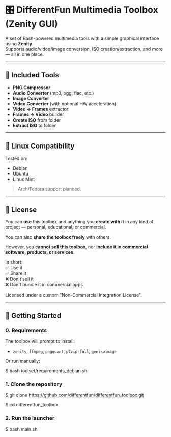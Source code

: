 # 🎛️ DifferentFun Multimedia Toolbox (Zenity GUI)

A set of Bash-powered multimedia tools with a simple graphical interface using **Zenity**.  
Supports audio/video/image conversion, ISO creation/extraction, and more — all in one place.

---

## 🧰 Included Tools

- **PNG Compressor**
- **Audio Converter** (mp3, ogg, flac, etc.)
- **Image Converter**
- **Video Converter** (with optional HW acceleration)
- **Video → Frames** extractor
- **Frames → Video** builder
- **Create ISO** from folder
- **Extract ISO** to folder

---

## 🐧 Linux Compatibility

Tested on:

- Debian
- Ubuntu
- Linux Mint

> Arch/Fedora support planned.

---

## 📜 License

You can **use** this toolbox and anything you **create with it** in any kind of project — personal, educational, or commercial.

You can also **share the toolbox freely** with others.

However, you **cannot sell this toolbox**, nor **include it in commercial software, products, or services**.

In short:  
✅ Use it  
✅ Share it  
❌ Don't sell it  
❌ Don't bundle it in commercial apps

Licensed under a custom "Non-Commercial Integration License".

---

## 🚀 Getting Started

### 0. Requirements

The toolbox will prompt to install:

- `zenity`, `ffmpeg`, `pngquant`, `p7zip-full`, `genisoimage`

Or run manually:

$ bash toolset/requirements_debian.sh

### 1. Clone the repository

$ git clone https://github.com/differentfun/differentfun_toolbox.git 

$ cd differentfun_toolbox

### 2. Run the launcher
$ bash main.sh
